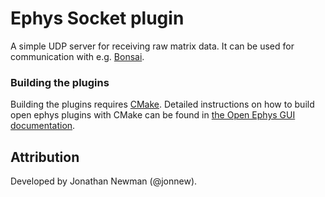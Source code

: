 # Ephys Socket plugin
A simple UDP server for receiving raw matrix data. It can be used for communication with e.g. [Bonsai](https://bonsai-rx.org).

### Building the plugins
Building the plugins requires [CMake](https://cmake.org/). Detailed instructions on how to build open ephys plugins with CMake can be found in [the Open Ephys GUI documentation](https://open-ephys.github.io/gui-docs/Developer-Guide/Compiling-plugins.html).

## Attribution
Developed by Jonathan Newman (@jonnew).
